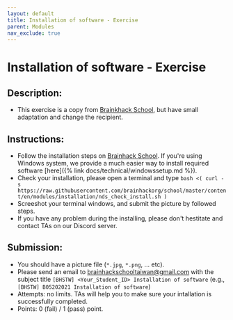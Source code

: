 ```yaml
---
layout: default
title: Installation of software - Exercise
parent: Modules
nav_exclude: true
---
```


# Installation of software - Exercise

## Description:

- This exercise is a copy from [Brainkhack School](https://school.brainhackmtl.org/modules/installation/), but have small adaptation and change the recipient.

## Instructions:

- Follow the installation steps on [Brainhack School](https://school.brainhackmtl.org/modules/installation/). If you're using Windows system, we provide a much easier way to install required software [here]({% link docs/technical/windowssetup.md %}).
- Check your installation, please open a terminal and type `bash <( curl -s https://raw.githubusercontent.com/brainhackorg/school/master/content/en/modules/installation/nds_check_install.sh )`
- Screeshot your terminal windows, and submit the picture by followed steps.
- If you have any problem during the installing, please don't hestitate and contact TAs on our Discord server. 

## Submission:

- You should have a picture file (`*.jpg`, `*.png`, ... etc).
- Please send an email to brainhackschooltaiwan@gmail.com with the subject title `[BHSTW] <Your_Student_ID> Installation of software` (e.g., `[BHSTW] B05202021 Installation of software`) 
- Attempts: no limits. TAs will help you to make sure your intallation is successfully completed.
- Points: 0 (fail) / 1 (pass) point.